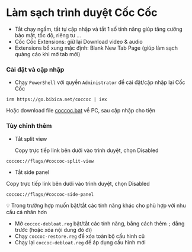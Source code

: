 # Làm sạch trình duyệt Cốc Cốc

- Tắt chạy ngầm, tắt tự cập nhập và tắt 1 số tính năng giúp tăng cường bảo mật, tốc độ, riêng tư ... 
- Cốc Cốc Extensions: giữ lại Download video & audio
- Extensions bổ xung mặc định: Blank New Tab Page (giúp làm sạch quảng cáo khi mở tab mới)
### Cài đặt và cập nhập
- Chạy `PowerShell` với quyền `Administrator` để cài đặt/cập nhập lại Cốc Cốc
```
irm https://go.bibica.net/coccoc | iex
```
Hoặc download file [coccoc.bat]([url](https://github.com/bibicadotnet/chromium-debloat/blob/main/chromium.bat)) về PC, sau cập nhập cho tiện
### Tùy chỉnh thêm
- Tắt split view

  Copy trực tiếp link bên dưới vào trình duyệt, chọn Disabled
```
coccoc://flags/#coccoc-split-view
```
- Tắt side panel

Copy trực tiếp link bên dưới vào trình duyệt, chọn Disabled
```
coccoc://flags/#coccoc-side-panel
```
💡 Trong trường hợp muốn bặt/tắt các tính năng khác cho phù hợp với nhu cầu cá nhân hơn
- Mở `coccoc-debloat.reg` bật/tắt các tính năng, bằng cách thêm `;` đằng trước (hoặc xóa nội dung đó đi)
- Chạy `coccoc-restore.reg` để xóa toàn bộ cấu hình cũ
- Chạy lại `coccoc-debloat.reg` để áp dụng cấu hình mới
